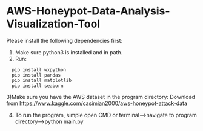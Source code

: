 # AWS-Honeypot-Data-Analysis-Visualization-Tool

Please install the following dependencies first:

1) Make sure python3 is installed and in path. 
2) Run:
```
  pip install wxpython
  pip install pandas
  pip install matplotlib
  pip install seaborn
 ```
  
3)Make sure you have the AWS dataset in the program directory:
  Download from https://www.kaggle.com/casimian2000/aws-honeypot-attack-data

4) To run the program, simple open CMD or terminal-->navigate to program directory-->python main.py
